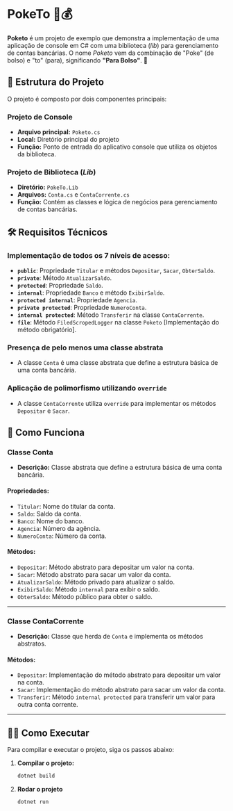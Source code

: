 # PokeTo 📱💰

**Poketo** é um projeto de exemplo que demonstra a implementação de uma aplicação de console em C# com uma biblioteca (*lib*) para gerenciamento de contas bancárias. O nome *Poketo* vem da combinação de "Poke" (de bolso) e "to" (para), significando **"Para Bolso"**. 🧳  

## 📂 Estrutura do Projeto  

O projeto é composto por dois componentes principais:  

### Projeto de Console  

- **Arquivo principal:** `Poketo.cs`  
- **Local:** Diretório principal do projeto  
- **Função:** Ponto de entrada do aplicativo console que utiliza os objetos da biblioteca.  

### Projeto de Biblioteca (*Lib*)  

- **Diretório:** `PokeTo.Lib`  
- **Arquivos:** `Conta.cs` e `ContaCorrente.cs`  
- **Função:** Contém as classes e lógica de negócios para gerenciamento de contas bancárias.  

## 🛠️ Requisitos Técnicos  

### Implementação de todos os 7 níveis de acesso:  

- **`public`**: Propriedade `Titular` e métodos `Depositar`, `Sacar`, `ObterSaldo`.  
- **`private`**: Método `AtualizarSaldo`.  
- **`protected`**: Propriedade `Saldo`.  
- **`internal`**: Propriedade `Banco` e método `ExibirSaldo`.  
- **`protected internal`**: Propriedade `Agencia`.  
- **`private protected`**: Propriedade `NumeroConta`.  
- **`internal protected`**: Método `Transferir` na classe `ContaCorrente`.
- **`file`**: Método `FiledScropedLogger` na classe `Poketo` [Implementação do método obrigatório].  


### Presença de pelo menos uma classe abstrata  

- A classe `Conta` é uma classe abstrata que define a estrutura básica de uma conta bancária.  

### Aplicação de polimorfismo utilizando `override`  

- A classe `ContaCorrente` utiliza `override` para implementar os métodos `Depositar` e `Sacar`.  

## 🚀 Como Funciona  

### **Classe Conta**  

- **Descrição:** Classe abstrata que define a estrutura básica de uma conta bancária.  

#### **Propriedades:**  
- `Titular`: Nome do titular da conta.  
- `Saldo`: Saldo da conta.  
- `Banco`: Nome do banco.  
- `Agencia`: Número da agência.  
- `NumeroConta`: Número da conta.  

#### **Métodos:**  
- `Depositar`: Método abstrato para depositar um valor na conta.  
- `Sacar`: Método abstrato para sacar um valor da conta.  
- `AtualizarSaldo`: Método privado para atualizar o saldo.  
- `ExibirSaldo`: Método `internal` para exibir o saldo.  
- `ObterSaldo`: Método público para obter o saldo.  

---

### **Classe ContaCorrente**  

- **Descrição:** Classe que herda de `Conta` e implementa os métodos abstratos.  

#### **Métodos:**  
- `Depositar`: Implementação do método abstrato para depositar um valor na conta.  
- `Sacar`: Implementação do método abstrato para sacar um valor da conta.  
- `Transferir`: Método `internal protected` para transferir um valor para outra conta corrente.  

---

## 🏃‍♂️ Como Executar  

Para compilar e executar o projeto, siga os passos abaixo:  

1. **Compilar o projeto:**  
   ```sh
   dotnet build

2. **Rodar o projeto**
   ```sh
   dotnet run
